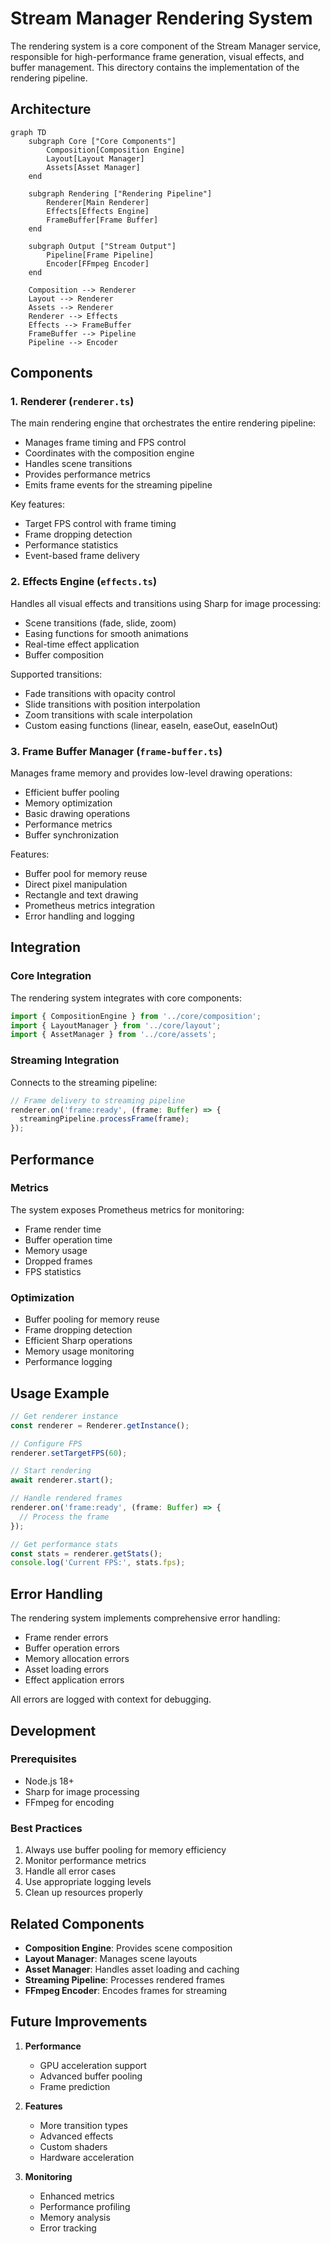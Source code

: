 # Stream Manager Rendering System

The rendering system is a core component of the Stream Manager service, responsible for high-performance frame generation, visual effects, and buffer management. This directory contains the implementation of the rendering pipeline.

## Architecture

```mermaid
graph TD
    subgraph Core ["Core Components"]
        Composition[Composition Engine]
        Layout[Layout Manager]
        Assets[Asset Manager]
    end

    subgraph Rendering ["Rendering Pipeline"]
        Renderer[Main Renderer]
        Effects[Effects Engine]
        FrameBuffer[Frame Buffer]
    end

    subgraph Output ["Stream Output"]
        Pipeline[Frame Pipeline]
        Encoder[FFmpeg Encoder]
    end

    Composition --> Renderer
    Layout --> Renderer
    Assets --> Renderer
    Renderer --> Effects
    Effects --> FrameBuffer
    FrameBuffer --> Pipeline
    Pipeline --> Encoder
```

## Components

### 1. Renderer (`renderer.ts`)
The main rendering engine that orchestrates the entire rendering pipeline:
- Manages frame timing and FPS control
- Coordinates with the composition engine
- Handles scene transitions
- Provides performance metrics
- Emits frame events for the streaming pipeline

Key features:
- Target FPS control with frame timing
- Frame dropping detection
- Performance statistics
- Event-based frame delivery

### 2. Effects Engine (`effects.ts`)
Handles all visual effects and transitions using Sharp for image processing:
- Scene transitions (fade, slide, zoom)
- Easing functions for smooth animations
- Real-time effect application
- Buffer composition

Supported transitions:
- Fade transitions with opacity control
- Slide transitions with position interpolation
- Zoom transitions with scale interpolation
- Custom easing functions (linear, easeIn, easeOut, easeInOut)

### 3. Frame Buffer Manager (`frame-buffer.ts`)
Manages frame memory and provides low-level drawing operations:
- Efficient buffer pooling
- Memory optimization
- Basic drawing operations
- Performance metrics
- Buffer synchronization

Features:
- Buffer pool for memory reuse
- Direct pixel manipulation
- Rectangle and text drawing
- Prometheus metrics integration
- Error handling and logging

## Integration

### Core Integration
The rendering system integrates with core components:
```typescript
import { CompositionEngine } from '../core/composition';
import { LayoutManager } from '../core/layout';
import { AssetManager } from '../core/assets';
```

### Streaming Integration
Connects to the streaming pipeline:
```typescript
// Frame delivery to streaming pipeline
renderer.on('frame:ready', (frame: Buffer) => {
  streamingPipeline.processFrame(frame);
});
```

## Performance

### Metrics
The system exposes Prometheus metrics for monitoring:
- Frame render time
- Buffer operation time
- Memory usage
- Dropped frames
- FPS statistics

### Optimization
- Buffer pooling for memory reuse
- Frame dropping detection
- Efficient Sharp operations
- Memory usage monitoring
- Performance logging

## Usage Example

```typescript
// Get renderer instance
const renderer = Renderer.getInstance();

// Configure FPS
renderer.setTargetFPS(60);

// Start rendering
await renderer.start();

// Handle rendered frames
renderer.on('frame:ready', (frame: Buffer) => {
  // Process the frame
});

// Get performance stats
const stats = renderer.getStats();
console.log('Current FPS:', stats.fps);
```

## Error Handling

The rendering system implements comprehensive error handling:
- Frame render errors
- Buffer operation errors
- Memory allocation errors
- Asset loading errors
- Effect application errors

All errors are logged with context for debugging.

## Development

### Prerequisites
- Node.js 18+
- Sharp for image processing
- FFmpeg for encoding

### Best Practices
1. Always use buffer pooling for memory efficiency
2. Monitor performance metrics
3. Handle all error cases
4. Use appropriate logging levels
5. Clean up resources properly

## Related Components

- **Composition Engine**: Provides scene composition
- **Layout Manager**: Manages scene layouts
- **Asset Manager**: Handles asset loading and caching
- **Streaming Pipeline**: Processes rendered frames
- **FFmpeg Encoder**: Encodes frames for streaming

## Future Improvements

1. **Performance**
   - GPU acceleration support
   - Advanced buffer pooling
   - Frame prediction

2. **Features**
   - More transition types
   - Advanced effects
   - Custom shaders
   - Hardware acceleration

3. **Monitoring**
   - Enhanced metrics
   - Performance profiling
   - Memory analysis
   - Error tracking 